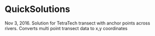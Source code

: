 # QuickSolutions

Nov 3, 2016. Solution for TetraTech transect with anchor points across rivers. Converts multi point transect data to x,y coordinates
